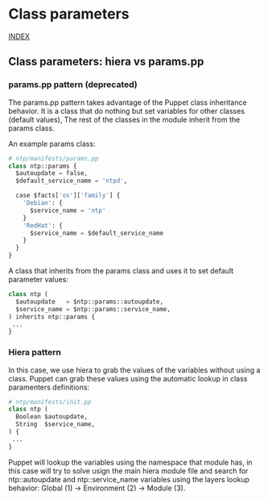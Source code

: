 # Class parameters

[INDEX](../../README.md)

## Class parameters: hiera vs params.pp

### params.pp pattern (deprecated)
The params.pp pattern takes advantage of the Puppet class inheritance behavior. It is a class that do nothing but set variables for other classes (default values), The rest of the classes in the module inherit from the params class.

An example params class:
```python
# ntp/manifests/params.pp
class ntp::params {
  $autoupdate = false,
  $default_service_name = 'ntpd',

  case $facts['os']['family'] {
    'Debian': {
      $service_name = 'ntp'
    }
    'RedHat': {
      $service_name = $default_service_name
    }
  }
}
```

A class that inherits from the params class and uses it to set default parameter values:
```python
class ntp (
  $autoupdate   = $ntp::params::autoupdate,
  $service_name = $ntp::params::service_name,
) inherits ntp::params {
 ...
}
```

### Hiera pattern
In this case, we use hiera to grab the values of the variables without using a class. Puppet can grab these values using the automatic lookup in class paramenters definitions:

```python
# ntp/manifests/init.pp
class ntp (
  Boolean $autoupdate,
  String  $service_name,
) {
 ...
}
```

Puppet will lookup the variables using the namespace that module has, in this case will try to solve usign the main hiera module file and search for ntp::autoupdate and ntp::service_name variables using the layers lookup behavior: Global (1) -> Environment (2) -> Module (3).